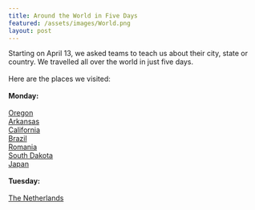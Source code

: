 ```yaml
---
title: Around the World in Five Days
featured: /assets/images/World.png
layout: post
---
```

<p>Starting on April 13, we asked teams to teach us about their city, state or country. We travelled all over the world in just five days.<br>
<br>
Here are the places we visited: <br>
<br>
<b>Monday:<br></b>
<br>
<a href="https://youtu.be/vHxWSLanp_U">Oregon</a><br>
<a href="https://youtu.be/j2x0WpqIlaM">Arkansas</a><br>
<a href="https://youtu.be/Fp2fQpiTTyA">California</a><br>
<a href="https://www.youtube.com/watch?v=FxQWvstJOCY">Brazil</a><br>
<a href="https://youtu.be/DFJNidlvzGY">Romania</a><br>
<a href="https://youtu.be/NIfYcfPcw0M">South Dakota</a><br>
<a href="https://youtu.be/-ZuGegtG8Gs">Japan</a><br>

<br>
<b>Tuesday:</b><br>
<br>
<a href="https://youtu.be/1aqmR32PSoc">The Netherlands</a><br>
</p>
